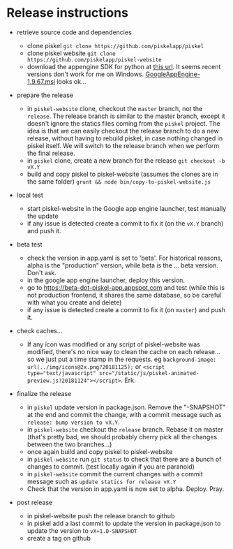 # Release instructions

- retrieve source code and dependencies
  - clone piskel `git clone https://github.com/piskelapp/piskel`
  - clone piskel website `git clone https://github.com/piskelapp/piskel-website`
  - download the appengine SDK for python at [this url](https://cloud.google.com/appengine/docs/standard/python/download). It seems recent versions don't work for me on Windows. [GoogleAppEngine-1.9.67.msi](https://storage.cloud.google.com/appengine-sdks/featured/GoogleAppEngine-1.9.67.msi?_ga=2.6838962.-1257793585.1543157659) looks ok...
- prepare the release
  - in `piskel-website` clone, checkout the `master` branch, not the `release`. The release branch is similar to the master branch, except it doesn't ignore the statics files coming from the `piskel` project. The idea is that we can easily checkout the release branch to do a new release, without having to rebuild piskel, in case nothing changed in piskel itself. We will switch to the release branch when we perform the final release.
  - in `piskel` clone, create a new branch for the release `git checkout -b vX.Y`
  - build and copy piskel to piskel-website (assumes the clones are in the same folder) `grunt && node bin/copy-to-piskel-website.js`
- local test
  - start piskel-website in the Google app engine launcher, test manually the update
  - if any issue is detected create a commit to fix it (on the `vX.Y` branch) and push it.

- beta test
  - check the version in app.yaml is set to 'beta'. For historical reasons, alpha is the "production" version, while beta is the ... beta version. Don't ask.
  - in the google app engine launcher, deploy this version.
  - go to https://beta-dot-piskel-app.appspot.com and test (while this is not production frontend, it shares the same database, so be careful with what you create and delete)
  - if any issue is detected create a commit to fix it (on `master`) and push it.
- check caches...
  - If any icon was modified or any script of piskel-website was modified, there's no nice way to clean the cache on each release... so we just put a time stamp in the requests. eg `background-image: url(../img/icons@2x.png?20181125);` or `<script type="text/javascript" src="/static/js/piskel-animated-preview.js?20181124"></script>`. Erk.
- finalize the release
  - in `piskel` update version in package.json. Remove the "-SNAPSHOT" at the end and commit the change, with a commit message such as `release: bump version to vX.Y`.
  - in `piskel-website` checkout the `release` branch. Rebase it on master (that's pretty bad, we should probably cherry pick all the changes between the two branches...)
  - once again build and copy piskel to piskel-website
  - in `piskel-website` run `git status` to check that there are a bunch of changes to commit. (test locally again if you are paranoid)
  - in `piskel-website` commit the current changes with a commit message such as `update statics for release vX.Y`
  - Check that the version in app.yaml is now set to alpha. Deploy. Pray.
- post release
  - in piskel-website push the release branch to github
  - in piskel add a last commit to update the version in package.json to update the version to `vX+1.0-SNAPSHOT`
  - create a tag on github